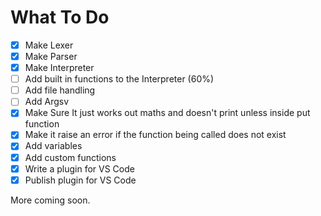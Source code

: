 # What To Do

 - [x] Make Lexer
 - [x] Make Parser
 - [x] Make Interpreter
 - [ ] Add built in functions to the Interpreter (60%)
 - [ ] Add file handling
 - [ ] Add Argsv
 - [x] Make Sure It just works out maths and doesn't print unless inside put function
 - [x] Make it raise an error if the function being called does not exist
 - [x] Add variables
 - [x] Add custom functions
 - [x] Write a plugin for VS Code
 - [x] Publish plugin for VS Code

More coming soon.
